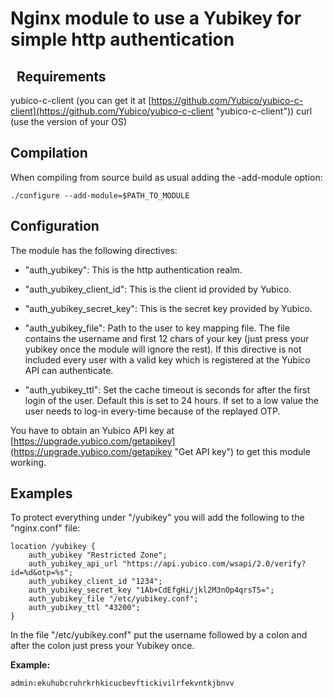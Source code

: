 Nginx module to use a Yubikey for simple http authentication
============================================================
&nbsp;
Requirements
-----------

yubico-c-client (you can get it at [https://github.com/Yubico/yubico-c-client](https://github.com/Yubico/yubico-c-client "yubico-c-client"))
curl (use the version of your OS)


Compilation
-----------

When compiling from source build as usual adding the -add-module option:

	./configure --add-module=$PATH_TO_MODULE

Configuration
-------------

The module has the following directives:

- "auth\_yubikey": This is the http authentication realm. 

- "auth\_yubikey\_client\_id": This is the client id provided by Yubico.

- "auth\_yubikey\_secret\_key": This is the secret key provided by Yubico.

- "auth\_yubikey\_file": Path to the user to key mapping file. The file
  contains the username and first 12 chars of your key (just press your
  yubikey once the module will ignore the rest). If this directive is
  not included every user with a valid key which is registered at the
  Yubico API can authenticate.

- "auth\_yubikey\_ttl": Set the cache timeout is seconds for after the
  first login of the user. Default this is set to 24 hours. If set to
  a low value the user needs to log-in every-time because of the replayed
  OTP.

You have to obtain an Yubico API key at [https://upgrade.yubico.com/getapikey](https://upgrade.yubico.com/getapikey "Get API key") 
to get this module working.

Examples
--------

To protect everything under "/yubikey" you will add the following to the
"nginx.conf" file:

	location /yubikey {
		auth_yubikey "Restricted Zone";
		auth_yubikey_api_url "https://api.yubico.com/wsapi/2.0/verify?id=%d&otp=%s";
		auth_yubikey_client_id "1234";
		auth_yubikey_secret_key "1Ab+CdEfgHi/jkl2M3nOp4qrsT5=";
		auth_yubikey_file "/etc/yubikey.conf";
		auth_yubikey_ttl "43200";
	}

In the file "/etc/yubikey.conf" put the username followed by a colon
and after the colon just press your Yubikey once.

**Example:**

	admin:ekuhubcruhrkrhkicucbevftickivilrfekvntkjbnvv

